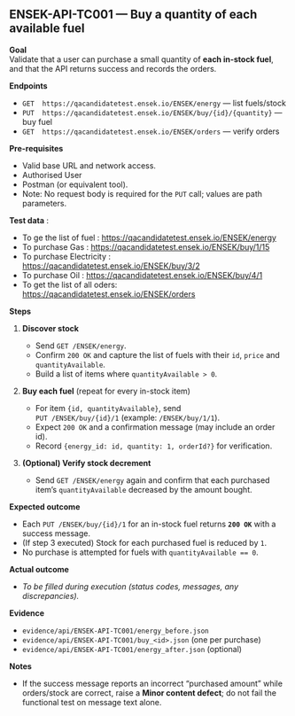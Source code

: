 ## ENSEK-API-TC001 — Buy a quantity of each available fuel

**Goal**  
Validate that a user can purchase a small quantity of **each in-stock fuel**, and that the API returns success and records the orders.

**Endpoints**  
- `GET  https://qacandidatetest.ensek.io/ENSEK/energy` — list fuels/stock  
- `PUT  https://qacandidatetest.ensek.io/ENSEK/buy/{id}/{quantity}` — buy fuel  
- `GET  https://qacandidatetest.ensek.io/ENSEK/orders` — verify orders 

**Pre-requisites**  
- Valid base URL and network access.  
- Authorised User  
- Postman (or equivalent tool).  
- Note: No request body is required for the `PUT` call; values are path parameters.

**Test data**  : 
  - To ge the list of fuel : https://qacandidatetest.ensek.io/ENSEK/energy 
  - To purchase Gas : https://qacandidatetest.ensek.io/ENSEK/buy/1/15  
  - To purchase Electricity : https://qacandidatetest.ensek.io/ENSEK/buy/3/2 
  - To purchase Oil :  https://qacandidatetest.ensek.io/ENSEK/buy/4/1 
  - To get the list of all oders: https://qacandidatetest.ensek.io/ENSEK/orders

**Steps**  
1. **Discover stock**  
   - Send `GET /ENSEK/energy`.  
   - Confirm `200 OK` and capture the list of fuels with their `id`, `price` and `quantityAvailable`.  
   - Build a list of items where `quantityAvailable > 0`.  

2. **Buy each fuel** (repeat for every in-stock item)  
   - For item `{id, quantityAvailable}`, send  
     `PUT /ENSEK/buy/{id}/1` (example: `/ENSEK/buy/1/1`).  
   - Expect `200 OK` and a confirmation message (may include an order id).  
   - Record `{energy_id: id, quantity: 1, orderId?}` for verification.

3. **(Optional) Verify stock decrement**  
   - Send `GET /ENSEK/energy` again and confirm that each purchased item’s `quantityAvailable` decreased by the amount bought.

**Expected outcome**  
- Each `PUT /ENSEK/buy/{id}/1` for an in-stock fuel returns **`200 OK`** with a success message.  
- (If step 3 executed) Stock for each purchased fuel is reduced by `1`.  
- No purchase is attempted for fuels with `quantityAvailable == 0`.

**Actual outcome**  
- _To be filled during execution (status codes, messages, any discrepancies)._  

**Evidence**  
- `evidence/api/ENSEK-API-TC001/energy_before.json`  
- `evidence/api/ENSEK-API-TC001/buy_<id>.json` (one per purchase)  
- `evidence/api/ENSEK-API-TC001/energy_after.json` (optional)

**Notes**  
- If the success message reports an incorrect “purchased amount” while orders/stock are correct, raise a **Minor content defect**; do not fail the functional test on message text alone.  
